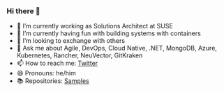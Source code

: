 ### Hi there 👋

- 🔭 I’m currently working as Solutions Architect at SUSE
- 🌱 I’m currently having fun with building systems with containers
- 👯 I’m looking to exchange with others
- 💬 Ask me about Agile, DevOps, Cloud Native, .NET, MongoDB, Azure, Kubernetes, Rancher, NeuVector, GitKraken
- 📫 How to reach me: [Twitter](https://twitter.com/devprofr)
- 😄 Pronouns: he/him
- 📚 Repositories: [Samples](docs/samples.md)
